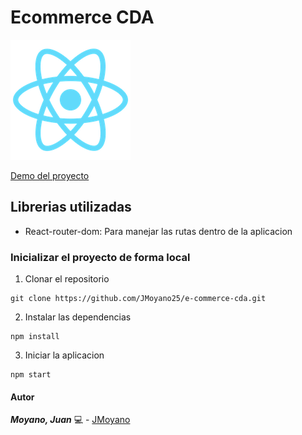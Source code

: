 # Ecommerce CDA 

![](public/logo192.png)

[Demo del proyecto](https://e-commerce-cda-jmoyano.netlify.app)

## Librerias utilizadas

-   React-router-dom: Para manejar las rutas dentro de la aplicacion 

### Inicializar el proyecto de forma local

1. Clonar el repositorio

```
git clone https://github.com/JMoyano25/e-commerce-cda.git
```

2. Instalar las dependencias

```
npm install
```

3. Iniciar la aplicacion

```
npm start
```

#### Autor 
_**Moyano, Juan**_ :computer: - [JMoyano](https://github.com/JMoyano25)
